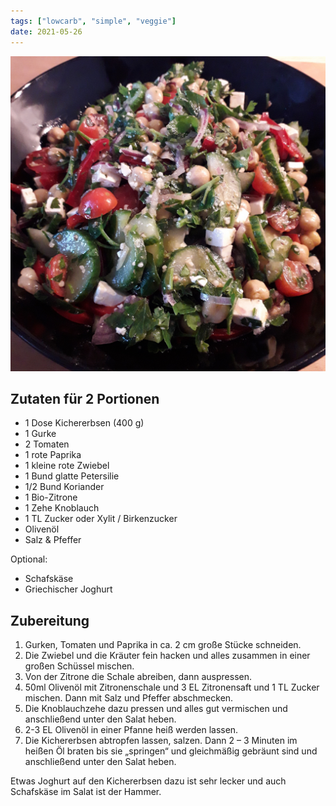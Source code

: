 ```yaml
---
tags: ["lowcarb", "simple", "veggie"]
date: 2021-05-26
---
```


![](../img/Arabischer-Kichererbsen-Salat.jpg)

## Zutaten für 2 Portionen
- 1 Dose Kichererbsen (400 g)
- 1 Gurke
- 2 Tomaten
- 1 rote Paprika
- 1 kleine rote Zwiebel
- 1 Bund glatte Petersilie
- 1/2 Bund Koriander
- 1 Bio-Zitrone
- 1 Zehe Knoblauch
- 1 TL Zucker oder Xylit / Birkenzucker
- Olivenöl
- Salz & Pfeffer

Optional:
- Schafskäse
- Griechischer Joghurt

## Zubereitung
1. Gurken, Tomaten und Paprika in ca. 2 cm große Stücke schneiden.
2. Die Zwiebel und die Kräuter fein hacken und alles zusammen in einer großen Schüssel mischen.
3. Von der Zitrone die Schale abreiben, dann auspressen.
4. 50ml Olivenöl mit Zitronenschale und 3 EL Zitronensaft und 1 TL Zucker mischen. Dann mit Salz und Pfeffer abschmecken.
5. Die Knoblauchzehe dazu pressen und alles gut vermischen und anschließend unter den Salat heben.
6. 2-3 EL Olivenöl in einer Pfanne heiß werden lassen.
7. Die Kichererbsen abtropfen lassen, salzen. Dann 2 – 3 Minuten im heißen Öl braten bis sie „springen“ und gleichmäßig gebräunt sind und anschließend unter den Salat heben.

Etwas Joghurt auf den Kichererbsen dazu ist sehr lecker und auch Schafskäse im Salat ist der Hammer.
